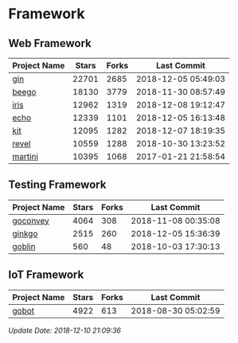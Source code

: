 # Framework

## Web Framework

| Project Name | Stars | Forks | Last Commit |
| ------------ | ----- | ----- | ----------- |
| [gin](https://github.com/gin-gonic/gin) | 22701 | 2685 | 2018-12-05 05:49:03 |
| [beego](https://github.com/astaxie/beego) | 18130 | 3779 | 2018-11-30 08:57:49 |
| [iris](https://github.com/kataras/iris) | 12962 | 1319 | 2018-12-08 19:12:47 |
| [echo](https://github.com/labstack/echo) | 12339 | 1101 | 2018-12-05 16:13:48 |
| [kit](https://github.com/go-kit/kit) | 12095 | 1282 | 2018-12-07 18:19:35 |
| [revel](https://github.com/revel/revel) | 10559 | 1288 | 2018-10-30 13:23:52 |
| [martini](https://github.com/go-martini/martini) | 10395 | 1068 | 2017-01-21 21:58:54 |

## Testing Framework

| Project Name | Stars | Forks | Last Commit |
| ------------ | ----- | ----- | ----------- |
| [goconvey](https://github.com/smartystreets/goconvey) | 4064 | 308 | 2018-11-08 00:35:08 |
| [ginkgo](https://github.com/onsi/ginkgo) | 2515 | 260 | 2018-12-05 15:36:39 |
| [goblin](https://github.com/franela/goblin) | 560 | 48 | 2018-10-03 17:30:13 |

## IoT Framework

| Project Name | Stars | Forks | Last Commit |
| ------------ | ----- | ----- | ----------- |
| [gobot](https://github.com/hybridgroup/gobot) | 4922 | 613 | 2018-08-30 05:02:59 |

*Update Date: 2018-12-10 21:09:36*